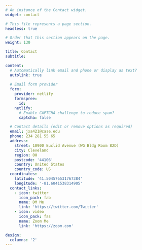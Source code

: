 ```yaml
---
# An instance of the Contact widget.
widget: contact

# This file represents a page section.
headless: true

# Order that this section appears on the page.
weight: 130

title: Contact
subtitle:

content:
  # Automatically link email and phone or display as text?
  autolink: true
  
  # Email form provider
  form:
    provider: netlify
    formspree:
      id:
    netlify:
      # Enable CAPTCHA challenge to reduce spam?
      captcha: false

  # Contact details (edit or remove options as required)
  email: jxa421@case.edu
  phone: 234 281 55 65
  address:
    street: 10900 Euclid Avenue (WG Bldg Room 82D)
    city: Cleveland
    region: OH
    postcode: '44106'
    country: United States
    country_code: US
  coordinates:
    latitude: '41.504576531767384'
    longitude: '-81.6041538314905'
  contact_links:
    - icon: twitter
      icon_pack: fab
      name: DM Me
      link: 'https://twitter.com/Twitter'
    - icon: video
      icon_pack: fas
      name: Zoom Me
      link: 'https://zoom.com'

design:
  columns: '2'
---
```

